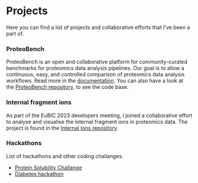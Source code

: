 # Projects

Here you can find a list of projects and collaborative efforts that I've been a part of. 

### ProteoBench

ProteoBench is an open and collaborative platform for community-curated benchmarks for proteomics data analysis pipelines. Our goal is to allow a continuous, easy, and controlled comparison of proteomics data analysis workflows. Read more in the [documentation](https://proteobench.readthedocs.io/en/latest/). You can also have a look at the [ProteoBench repository](https://github.com/Proteobench/ProteoBench), to see the code base. 

### Internal fragment ions 

As part of the EuBIC 2023 developers meeting, I joined a collaborative effort to analyse and visualise the internal fragment ions in proteomics data. The project is found in the [Internal Ions repository](https://github.com/veitveit/eubic23_internal_ions). 

### Hackathons 
List of hackathons and other coding challanges. 
* [Protein Solubility Challange](https://github.com/roosavarjus/cbh21-protein-solubility-challenge)
* [Diabetes hackathon](https://github.com/roosavarjus/Diabetes-hackathon)
